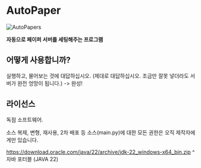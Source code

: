 # AutoPaper
![AutoPapers](./AutoPaperPng.png)  

**자동으로 페이퍼 서버를 세팅해주는 프로그램**

## 어떻게 사용합니까?
실행하고, 물어보는 것에 대답하십시오.
(제대로 대답하십시오. 조금만 잘못 넣더라도 서버가 완전 엉망이 됩니다.) -> 완성!

## 라이선스 
독점 소프트웨어. 

소스 복제, 변형, 재사용, 2차 배포 등 소스(main.py)에 대한 모든 권한은 오직 제작자에게만 있습니다.

https://download.oracle.com/java/22/archive/jdk-22_windows-x64_bin.zip
^ 자바 포터블 (JAVA 22)